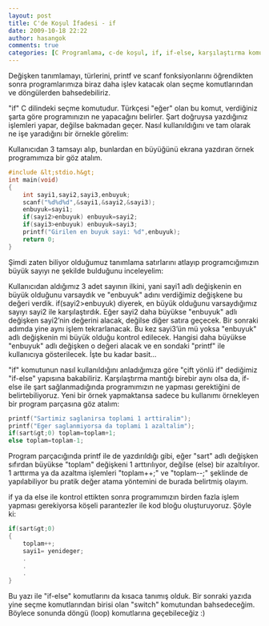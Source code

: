 ```yaml
---
layout: post
title: C'de Koşul İfadesi - if
date: 2009-10-18 22:22
author: hasangok
comments: true
categories: [C Programlama, c-de koşul, if, if-else, karşılaştırma komutları]
---
```

Değişken tanımlamayı, türlerini, printf ve scanf fonksiyonlarını öğrendikten sonra programlarımıza biraz daha işlev katacak olan seçme komutlarından ve döngülerden bahsedebiliriz.

"if" C dilindeki seçme komutudur. Türkçesi "eğer" olan bu komut, verdiğiniz şarta göre programınızın ne yapacağını belirler. Şart doğruysa yazdığınız işlemleri yapar, değilse bakmadan geçer. Nasıl kullanıldığını ve tam olarak ne işe yaradığını bir örnekle görelim:

Kullanıcıdan 3 tamsayı alıp, bunlardan en büyüğünü ekrana yazdıran örnek programımıza bir göz atalım.
```c
#include &lt;stdio.h&gt;
int main(void)
{
	int sayi1,sayi2,sayi3,enbuyuk;
	scanf("%d%d%d",&sayi1,&sayi2,&sayi3);
	enbuyuk=sayi1;
	if(sayi2>enbuyuk) enbuyuk=sayi2;
	if(sayi3>enbuyuk) enbuyuk=sayi3;
	printf("Girilen en buyuk sayi: %d",enbuyuk);
	return 0;
}
```
Şimdi zaten biliyor olduğumuz tanımlama satırlarını atlayıp programcığımızın büyük sayıyı ne şekilde bulduğunu inceleyelim:

Kullanıcıdan aldığımız 3 adet sayının ilkini, yani sayi1 adlı değişkenin en büyük olduğunu varsaydık ve "enbuyuk" adını verdiğimiz değişkene bu değeri verdik. if(sayi2&gt;enbuyuk) diyerek, en büyük olduğunu varsaydığımız sayıyı sayi2 ile karşılaştırdık. Eğer sayi2 daha büyükse "enbuyuk" adlı değişken sayi2’nin değerini alacak, değilse diğer satıra geçecek. Bir sonraki adımda yine aynı işlem tekrarlanacak. Bu kez sayi3’ün mü yoksa "enbuyuk" adlı değişkenin mi büyük olduğu kontrol edilecek. Hangisi daha büyükse "enbuyuk" adlı değişken o değeri alacak ve en sondaki "printf" ile kullanıcıya gösterilecek. İşte bu kadar basit...

"if" komutunun nasıl kullanıldığını anladığımıza göre "çift yönlü if" dediğimiz "if-else" yapısına bakabiliriz. Karşılaştırma mantığı birebir aynı olsa da, if-else ile şart sağlanmadığında programımızın ne yapması gerektiğini de belirtebiliyoruz. Yeni bir örnek yapmaktansa sadece bu kullanımı örnekleyen bir program parçasına göz atalım:
```c
printf("Sartimiz saglanirsa toplami 1 arttiralim");
printf("Eger saglanmiyorsa da toplami 1 azaltalim");
if(sart&gt;0) toplam=toplam+1;
else toplam=toplam-1;
```
Program parçacığında printf ile de yazdırıldığı gibi, eğer "sart" adlı değişken sıfırdan büyükse "toplam" değişkeni 1 arttırılıyor, değilse (else) bir azaltılıyor. 1 arttırma ya da azaltma işlemleri "toplam++;" ve  "toplam--;" şeklinde de yapılabiliyor bu pratik değer atama yöntemini de burada belirtmiş olayım.

if ya da else ile kontrol ettikten sonra programımızın birden fazla işlem yapması gerekiyorsa köşeli parantezler ile kod bloğu oluşturuyoruz. Şöyle ki:
```c
if(sart&gt;0)
{
	toplam++;
	sayi1= yenideger;
	.
	.
	.
}
```
Bu yazı ile "if-else" komutlarını da kısaca tanımış olduk. Bir sonraki yazıda yine seçme komutlarından birisi olan "switch" komutundan bahsedeceğim. Böylece sonunda döngü (loop) komutlarına geçebileceğiz :)
